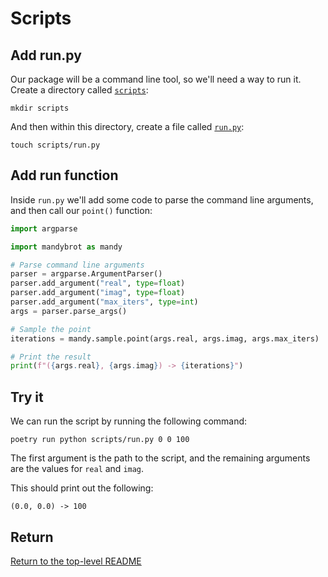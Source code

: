 # Scripts

## Add run.py

Our package will be a command line tool, so we'll need a way to run it.
Create a directory called [`scripts`](./scripts):

```shell
mkdir scripts
```

And then within this directory, create a file called [`run.py`](./scripts/run.py):

```shell
touch scripts/run.py
```

## Add run function

Inside `run.py` we'll add some code to parse the command line arguments, and then call our `point()` function:

```python
import argparse

import mandybrot as mandy

# Parse command line arguments
parser = argparse.ArgumentParser()
parser.add_argument("real", type=float)
parser.add_argument("imag", type=float)
parser.add_argument("max_iters", type=int)
args = parser.parse_args()

# Sample the point
iterations = mandy.sample.point(args.real, args.imag, args.max_iters)

# Print the result
print(f"({args.real}, {args.imag}) -> {iterations}")
```

## Try it

We can run the script by running the following command:

```shell
poetry run python scripts/run.py 0 0 100
```

The first argument is the path to the script, and the remaining arguments are the values for `real` and `imag`.

This should print out the following:

```shell
(0.0, 0.0) -> 100
```

## Return

[Return to the top-level README](./../../README.md)
